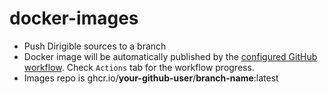 # docker-images

* Push Dirigible sources to a branch
* Docker image will be automatically published by the [configured GitHub workflow](/.github/workflows/publish.yml). Check `Actions` tab for the workflow progress.
* Images repo is ghcr.io/**your-github-user**/**branch-name**:latest
